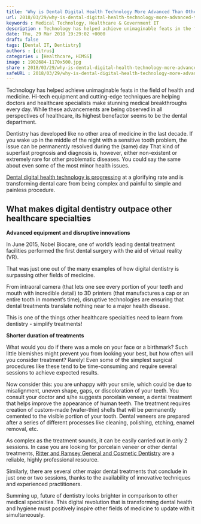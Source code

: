 ```yaml
---
title: 'Why is Dental Digital Health Technology More Advanced Than Other Healthcare Specialties?'
url: 2018/03/29/why-is-dental-digital-health-technology-more-advanced-than-other-healthcare-specialties/
keywords : Medical Technology, Healthcare & Government IT
description : Technology has helped achieve unimaginable feats in the field of health and medicine. Hi-tech equipment and cutting-edge techniques are helping doctors and healthcare specialists make stunning medical breakthroughs every day.
date: Thu, 29 Mar 2018 19:29:02 +0000
draft: false
tags: [Dental IT, Dentistry]
authors : [citrus]
categories : [Healthcare, HIMSS]
image : 1902684-1170x500.jpg
share : 2018/03/29/why-is-dental-digital-health-technology-more-advanced-than-other-healthcare-specialties/
safeURL : 2018/03/29/why-is-dental-digital-health-technology-more-advanced-than-other-healthcare-specialties/
---
```


Technology has helped achieve unimaginable feats in the field of health and medicine. Hi-tech equipment and cutting-edge techniques are helping doctors and healthcare specialists make stunning medical breakthroughs every day. While these advancements are being observed in all perspectives of healthcare, its highest benefactor seems to be the dental department.

 Dentistry has developed like no other area of medicine in the last decade. If you wake up in the middle of the night with a sensitive tooth problem, the issue can be permanently resolved during the (same) day That kind of superfast prognosis and diagnosis is, however, either non-existent or extremely rare for other problematic diseases. You could say the same about even some of the most minor health issues. 

 [Dental digital health technology is progressing](https://www.healthcareguys.com/2017/01/24/5-ways-technology-is-changing-dentistry/) at a glorifying rate and is transforming dental care from being complex and painful to simple and painless procedure.

What makes digital dentistry outpace other healthcare specialties
-----------------------------------------------------------------

**Advanced equipment and disruptive innovations** 

In June 2015, Nobel Biocare, one of world’s leading dental treatment facilities performed the first dental surgery with the aid of virtual reality (VR). 

That was just one out of the many examples of how digital dentistry is surpassing other fields of medicine.

From intraoral camera (that lets one see every portion of your teeth and mouth with incredible detail) to 3D printers (that manufactures a cap or an entire tooth in moment’s time), disruptive technologies are ensuring that dental treatments translate nothing near to a major health disease. 

This is one of the things other healthcare specialties need to learn from dentistry - simplify treatments! 

**Shorter duration of treatments**

 What would you do if there was a mole on your face or a birthmark? Such little blemishes might prevent you from looking your best, but how often will you consider treatment? Rarely! Even some of the simplest surgical procedures like these tend to be time-consuming and require several sessions to achieve expected results. 

 Now consider this: you are unhappy with your smile, which could be due to misalignment, uneven shape, gaps, or discoloration of your teeth. You consult your doctor and s/he suggests porcelain veneer, a dental treatment that helps improve the appearance of human teeth. The treatment requires creation of custom-made (wafer-thin) shells that will be permanently cemented to the visible portion of your tooth. Dental veneers are prepared after a series of different processes like cleaning, polishing, etching, enamel removal, etc.

  As complex as the treatment sounds, it can be easily carried out in only 2 sessions. In case you are looking for porcelain veneer or other dental treatments, [Ritter and Ramsey General and Cosmetic Dentistry](https://www.ritterandramsey.com/porcelain-veneers/) are a reliable, highly professional resource. 

  Similarly, there are several other major dental treatments that conclude in just one or two sessions, thanks to the availability of innovative techniques and experienced practitioners. 

  Summing up, future of dentistry looks brighter in comparison to other medical specialties. This digital revolution that is transforming dental health and hygiene must positively inspire other fields of medicine to update with it simultaneously.
